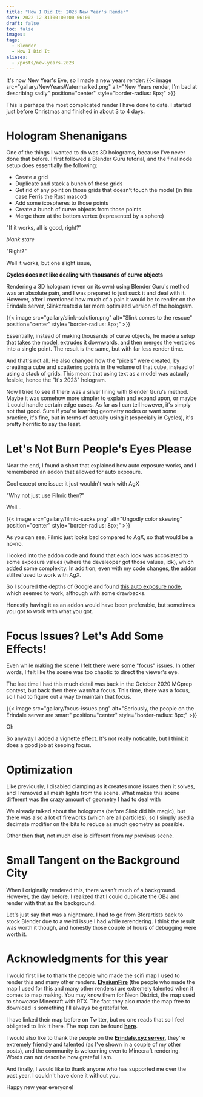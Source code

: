 ```yaml
---
title: "How I Did It: 2023 New Year's Render"
date: 2022-12-31T00:00:00-06:00
draft: false
toc: false
images:
tags:
  - Blender
  - How I Did It
aliases:
  - /posts/new-years-2023
---
```


It's now New Year's Eve, so I made a new years render:
{{< image src="gallary/NewYearsWatermarked.png" alt="New Years render, I'm bad at describing sadly" position="center" style="border-radius: 8px;" >}}

This is perhaps the most complicated render I have done to date. I started just before Christmas and finished in about 3 to 4 days.

# Hologram Shenanigans
One of the things I wanted to do was 3D holograms, because I've never done that before. I first followed a Blender Guru tutorial, and the final node setup does essentially the following:
* Create a grid
* Duplicate and stack a bunch of those grids
* Get rid of any point on those grids that doesn't touch the model (in this case Ferris the Rust mascot)
* Add some icospheres to those points
* Create a bunch of curve objects from those points
* Merge them at the bottom vertex (represented by a sphere)

"If it works, all is good, right?"

*blank stare*

"Right?"

Well it works, but one slight issue,

**Cycles does not like dealing with thousands of curve objects**


Rendering a 3D hologram (even on its own) using Blender Guru's method was an absolute pain, and I was prepared to just suck it and deal with it. However, after I mentioned how much of a pain it would be to render on the Erindale server, Slinkcreated a far more optimized version of the hologram.

{{< image src="gallary/slink-solution.png" alt="Slink comes to the rescue" position="center" style="border-radius: 8px;" >}}

Essentially, instead of making thousands of curve objects, he made a setup that takes the model, extrudes it downwards, and then merges the verticies into a single point. The result is the same, but with far less render time.

And that's not all. He also changed how the "pixels" were created, by creating a cube and scattering points in the volume of that cube, instead of using a stack of grids. This meant that using text as a model was actually fesible, hence the "It's 2023" hologram. 

Now I tried to see if there was a silver lining with Blender Guru's method. Maybe it was somehow more simpler to explain and expand upon, or maybe it could handle certain edge cases. As far as I can tell however, it's simply not that good. Sure if you're learning geometry nodes or want some practice, it's fine, but in terms of actually using it (especially in Cycles), it's pretty horrific to say the least.


# Let's Not Burn People's Eyes Please
Near the end, I found a short that explained how auto exposure works, and I remembered an addon that allowed for auto exposure. 

Cool except one issue: it just wouldn't work with AgX

"Why not just use Filmic then?"

Well...

{{< image src="gallary/filmic-sucks.png" alt="Ungodly color skewing" position="center" style="border-radius: 8px;" >}}

As you can see, Filmic just looks bad compared to AgX, so that would be a no-no.

I looked into the addon code and found that each look was accosiated to some exposure values (where the develeoper got those values, idk), which added some complexity. In addition, even with my code changes, the addon still refused to work with AgX.

So I scoured the depths of Google and found [this auto exposure node](https://pedroplopes.itch.io/autoexposure), which seemed to work, although with some drawbacks.

Honestly having it as an addon would have been preferable, but sometimes you got to work with what you got.

# Focus Issues? Let's Add Some Effects!
Even while making the scene I felt there were some "focus" issues. In other words, I felt like the scene was too chaotic to direct the viewer's eye.

The last time I had this much detail was back in the October 2020 MCprep contest, but back then there wasn't a focus. This time, there was a focus, so I had to figure out a way to maintain that focus.

{{< image src="gallary/focus-issues.png" alt="Seriously, the people on the Erindale server are smart" position="center" style="border-radius: 8px;" >}}

Oh

So anyway I added a vignette effect. It's not really noticable, but I think it does a good job at keeping focus.

# Optimization
Like previously, I disabled clamping as it creates more issues then it solves, and I removed all mesh lights from the scene. What makes this scene different was the crazy amount of geometry I had to deal with

We already talked about the holograms (before Slink did his magic), but there was also a lot of fireworks (which are all particles), so I simply used a decimate modifier on the bits to reduce as much geometry as possible.

Other then that, not much else is different from my previous scene.

# Small Tangent on the Background City
When I originally rendered this, there wasn't much of a background. However, the day before, I realized that I could duplicate the OBJ and render with that as the background.

Let's just say that was a nightmare. I had to go from Bforartists back to stock Blender due to a weird issue I had while rerendering. I think the result was worth it though, and honestly those couple of hours of debugging were worth it.

# Acknowledgments for this year
I would first like to thank the people who made the scifi map I used to render this and many other renders. [**ElysiumFire**](https://twitter.com/ElysiumFire) (the people who made the map I used for this and many other renders) are extremely talented when it comes to map making. You may know them for Neon District, the map used to showcase Minecraft with RTX. The fact they also made the map free to download is something I'll always be grateful for.

I have linked their map before on Twitter, but no one reads that so I feel obligated to link it here. The map can be found [**here**](https://www.planetminecraft.com/project/cyberpunk-project-timelapse/).

I would also like to thank the people on the [**Erindale.xyz server**](https://discord.gg/erindale-xyz-314131871376080906), they're extremely friendly and talented (as I've shown in a couple of my other posts), and the community is welcoming even to Minecraft rendering. Words can not describe how grateful I am.

And finally, I would like to thank anyone who has supported me over the past year. I couldn't have done it without you.

Happy new year everyone!
